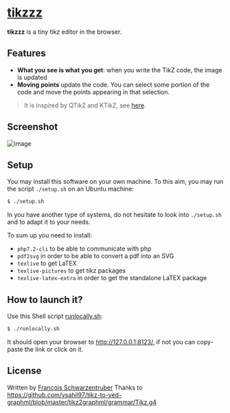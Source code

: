 # [tikzzz](https://github.com/francoisschwarzentruber/tikzzz/)

**tikzzz** is a tiny tikz editor in the browser.

## Features

- **What you see is what you get**: when you write the TikZ code, the image is updated
- **Moving points** update the code. You can select some portion of the code and move the points appearing in that selection.
  
> It is inspired by QTikZ and KTikZ, see [here](https://github.com/fhackenberger/ktikz).

## Screenshot

![image](https://user-images.githubusercontent.com/43071857/204097889-28da69a8-6b9d-416c-9e96-096dbdadaf92.png)


## Setup

You may install this software on your own machine. To this aim, you may run the script `./setup.sh` on an Ubuntu machine:

```bash
$ ./setup.sh
```


In you have another type of systems, do not hesitate to look into `./setup.sh` and to adapt it to your needs.

To sum up you need to install:
- `php7.2-cli` to be able to communicate with php
- `pdf2svg` in order to be able to convert a pdf into an SVG
- `texlive` to get LaTEX
- `texlive-pictures` to get tikz packages
- `texlive-latex-extra` in order to get the standalone LaTEX package


## How to launch it?

Use this Shell script [runlocally.sh](runlocally.sh):
```bash
$ ./runlocally.sh
```
It should open your browser to http://127.0.0.1:8123/, if not you can copy-paste the link or click on it.

## License
Written by [François Schwarzentruber](https://github.com/francoisschwarzentruber/)
Thanks to https://github.com/ysahil97/tikz-to-yed-graphml/blob/master/tikz2graphml/grammar/Tikz.g4
